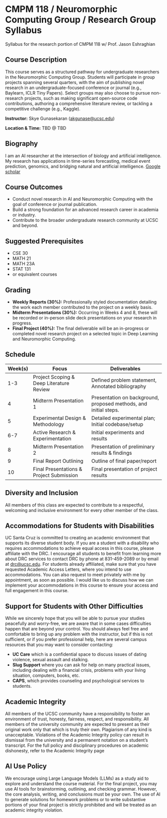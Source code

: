 # CMPM 118 / Neuromorphic Computing Group / Research Group Syllabus
Syllabus for the research portion of CMPM 118 w/ Prof. Jason Eshraghian

## Course Description 
This course serves as a structured pathway for undergraduate researchers in the Neuromorphic Computing Group. Students will participate in group projects spanning several quarters, with the aim of publishing novel research in an undergraduate-focused conference or journal (e.g., Baylearn, ICLR Tiny Papers). Select groups may also choose to pursue non-research projects, such as making significant open-source code contributions, authoring a comprehensive literature review, or tackling a competitive challenge (e.g., Kaggle).

**Instructor:** Skye Gunasekaran (akgunase@ucsc.edu)

**Location & Time:** TBD @ TBD 

## Biography
I am an AI researcher at the intersection of biology and artificial intelligence. My research has applications in time-series forecasting, medical event prediction, genomics, and bridging natural and artificial intelligence. [Google scholar](https://scholar.google.com/citations?user=R_XFG5EAAAAJ&hl=en)

## Course Outcomes 

* Conduct novel research in AI and Neuromorphic Computing with the goal of conference or journal publication.
* Build a strong foundation for an advanced research career in academia or industry.
* Contribute to the broader undergraduate research community at UCSC and beyond.

## Suggested Prerequisites 

* CSE 30
* MATH 21
* MATH 23A
* STAT 131 
* or equivalent courses

## Grading

* **Weekly Reports (30%):** Professionally styled documentation detailing the work each member contributed to the project on a weekly basis.
* **Midterm Presentations (30%):** Occurring in Weeks 4 and 8, these will be recorded or in-person slide deck presentations on your research in progress.
* **Final Project (40%):** The final deliverable will be an in-progress or completed novel research project on a selected topic in Deep Learning and Neuromorphic Computing.

## Schedule 
| Week(s) | Focus | Deliverables | 
| ---- | ----- | ------------ |
| 1-3 | Project Scoping & Deep Literature Review | Defined problem statement, Annotated bibliography |
| 4 | Midterm Presentation 1 | Presentation on background, proposed methods, and initial steps. |
| 5 | Experimental Design & Methodology | Detailed experimental plan; Initial codebase/setup |
| 6-7 | Active Research & Experimentation | Initial experiments and results |
| 8 | Midterm Presentation 2 | Presentation of preliminary results & findings |
| 9 | Final Report Outlining | Outline of final paper/report |
| 10 | Final Presentations & Project Submission | Final presentation of project results |

## Diversity and Inclusion

All members of this class are expected to contribute to a respectful, welcoming and inclusive environment for every other member of the class.

## Accommodations for Students with Disabilities

UC Santa Cruz is committed to creating an academic environment that supports its diverse student body. If you are a student with a disability who requires accommodations to achieve equal access in this course, please affiliate with the DRC. I encourage all students to benefit from learning more about DRC services to contact DRC by phone at 831-459-2089 or by email at drc@ucsc.edu. For students already affiliated, make sure that you have requested Academic Access Letters, where you intend to use accommodations. You can also request to meet privately with me by appointment, as soon as possible. I would like us to discuss how we can implement your accommodations in this course to ensure your access and full engagement in this course.

## Support for Students with Other Difficulties

While we sincerely hope that you will be able to pursue your studies peacefully and worry-free, we are aware that in some cases difficulties happen that are beyond your control. You should always feel free and comfortable to bring up any problem with the instructor, but if this is not sufficient, or if you prefer professional help, here are several campus resources that you may want to consider contacting:

* **UC Care** which is a confidential space to discuss issues of dating violence, sexual assault and stalking.
* **Slug Support** where you can ask for help on many practical issues, including dealing with a financial crisis, problems with your living situation, computers, books, etc.
* **CAPS**, which provides counseling and psychological services to students.

## Academic Integrity
All members of the UCSC community have a responsibility to foster an environment of trust, honesty, fairness, respect, and responsibility. All members of the university community are expected to present as their original work only that which is truly their own. Plagiarism of any kind is unacceptable. Violations of the Academic Integrity policy can result in dismissal from the university and a permanent notation on a student’s transcript. For the full policy and disciplinary procedures on academic dishonesty, refer to the Academic Integrity page

## AI Use Policy
We encourage using Large Language Models (LLMs) as a study aid to explore and understand the course material. For the final project, you may use AI tools for brainstorming, outlining, and checking grammar. However, the core analysis, writing, and conclusions must be your own. The use of AI to generate solutions for homework problems or to write substantive portions of your final project is strictly prohibited and will be treated as an academic integrity violation.
